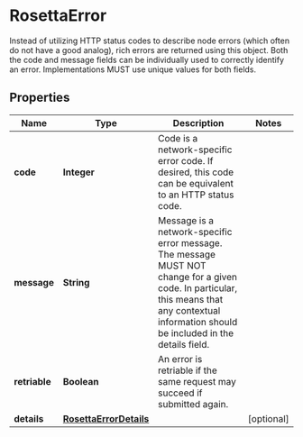 

# RosettaError

Instead of utilizing HTTP status codes to describe node errors (which often do not have a good analog), rich errors are returned using this object. Both the code and message fields can be individually used to correctly identify an error. Implementations MUST use unique values for both fields.

## Properties

Name | Type | Description | Notes
------------ | ------------- | ------------- | -------------
**code** | **Integer** | Code is a network-specific error code. If desired, this code can be equivalent to an HTTP status code. | 
**message** | **String** | Message is a network-specific error message. The message MUST NOT change for a given code. In particular, this means that any contextual information should be included in the details field. | 
**retriable** | **Boolean** | An error is retriable if the same request may succeed if submitted again. | 
**details** | [**RosettaErrorDetails**](RosettaErrorDetails.md) |  |  [optional]



